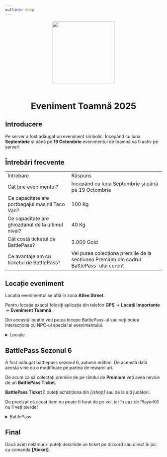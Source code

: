 ```yaml
---
outline: deep
---
```


<center>
<img src="https://i.imgur.com/3RnVHjZ.png" style="width:200px; height:200px;" />
</center>
<br />

# <p align="center"> Eveniment Toamnă 2025 </p>

## Introducere

Pe server a fost adăugat un eveniment simbolic. Începând cu luna **Septembrie** și până pe **19 Octombrie** evenimentul de toamnă va fi activ pe server!

## Întrebări frecvente

<table>
    <tr>
        <td>Întrebare</td>
        <td>Răspuns</td>
    </tr>
    <tr>
        <td>Cât ține evenimentul?</td>
        <td>Începând cu luna Septembrie și până pe 19 Octombrie</td>
    </tr>
    <tr>
        <td>Ce capacitate are portbagajul mașinii Taco Van?</td>
        <td>100 Kg</td>
    </tr>
      <tr>
        <td>Ce capacitate are ghiozdanul de la ultimul nivel?</td>
        <td>40 Kg</td>
    </tr>
    <tr>
        <td>Cât costă ticketul de BattlePass?</td>
        <td>3.000 Gold</td>
    </tr>
      <tr>
        <td>Ce avantaje am cu ticketul de BattlePass?</td>
        <td>Vei putea colecționa premiile de la secțiunea Premium din cadrul BattlePass-ului curent</td>
    </tr>
</table>

## Locație eveniment

Locația evenimentul se află în zona **Atlee Street**.

Pentru locația exactă folosiți aplicația din telefon **GPS** -> **Locații Importante** -> **Eveniment Toamnă**.

Din această locație veți putea începe BattlePass-ul sau veți putea interacționa cu NPC-ul special al evenimentului.

<details>
  <summary>Locație</summary>
  <img src="https://assets.b-zone.ro/wiki/autumn-location.jpeg" alt="BP">
</details>

## BattlePass Sezonul 6

A fost adăugat battlepass sezonul 6, autumn edition. De această dată acesta vine cu o modificare pe partea de reward-uri.

De acum ca să colectați premiile de pe rândul de **Premium** veți avea nevoie de un **BattlePass Ticket**.

**BattlePass Ticket** îl puteți achiziționa din *[/shop]* sau de la alți jucători.

De precizat că acest Item nu poate fi furat de pe voi, iar în caz de PlayerKill nu îl veți pierde!

<details>
  <summary>BattlePass</summary>
  <img src="https://assets.b-zone.ro/wiki/bp.png" alt="BP">
</details>

## Final

Dacă aveți nelămuriri puteți deschide un ticket pe discord sau direct în joc cu comanda **[/ticket]**.